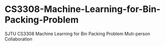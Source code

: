 # CS3308-Machine-Learning-for-Bin-Packing-Problem
SJTU CS3308 Machine Learning for Bin Packing Problem Muti-person Collaboration
